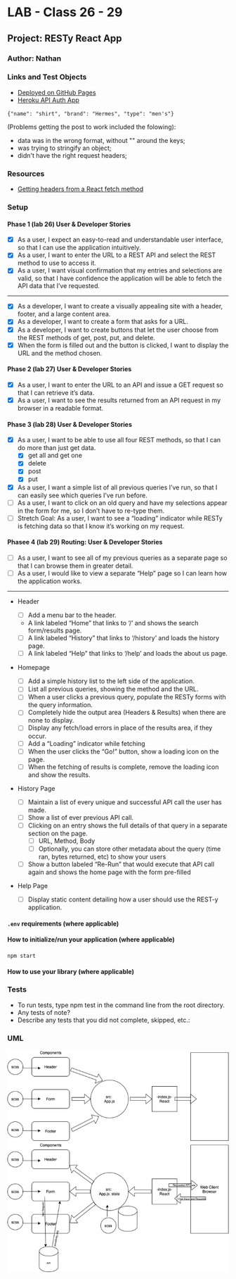 # LAB - Class 26 - 29

## Project: RESTy React App

### Author: Nathan

### Links and Test Objects

- [Deployed on GitHub Pages](https://401-advanced-javascript-nathanrcox.github.io/resty/)
- [Heroku API Auth App](https://nrc-api-server.herokuapp.com/clothes)

```
{"name": "shirt", "brand": "Hermes", "type": "men's"}
```

(Problems getting the post to work included the folowing):
  - data was in the wrong format, without "" around the keys;
  - was trying to stringify an object;
  - didn't have the right request headers;

### Resources

- [Getting headers from a React fetch method](https://medium.com/@stevemillerdotdev/getting-response-headers-with-the-javascript-fetch-api-799c83c6480e)

 <!-- - [ci/cd](http://xyz.com) (GitHub Actions) -->

### Setup

#### Phase 1 (lab 26) User & Developer Stories

- [x] As a user, I expect an easy-to-read and understandable user interface, so that I can use the application intuitively.
- [x] As a user, I want to enter the URL to a REST API and select the REST method to use to access it.
- [x] As a user, I want visual confirmation that my entries and selections are valid, so that I have confidence the application will be able to fetch the API data that I’ve requested.

---

- [x] As a developer, I want to create a visually appealing site with a header, footer, and a large content area.
- [x] As a developer, I want to create a form that asks for a URL.
- [x] As a developer, I want to create buttons that let the user choose from the REST methods of get, post, put, and delete.
- [x] When the form is filled out and the button is clicked, I want to display the URL and the method chosen.

#### Phase 2 (lab 27) User & Developer Stories

- [x] As a user, I want to enter the URL to an API and issue a GET request so that I can retrieve it’s data.
- [x] As a user, I want to see the results returned from an API request in my browser in a readable format.

#### Phase 3 (lab 28) User & Developer Stories

- [x] As a user, I want to be able to use all four REST methods, so that I can do more than just get data.
  - [x] get all and get one
  - [x] delete
  - [x] post
  - [x] put
- [x] As a user, I want a simple list of all previous queries I’ve run, so that I can easily see which queries I’ve run before.
- [ ] As a user, I want to click on an old query and have my selections appear in the form for me, so I don’t have to re-type them.
- [ ] Stretch Goal: As a user, I want to see a “loading” indicator while RESTy is fetching data so that I know it’s working on my request.

#### Phasee 4 (lab 29) Routing: User & Developer Stories

- [ ] As a user, I want to see all of my previous queries as a separate page so that I can browse them in greater detail.
- [ ] As a user, I would like to view a separate “Help” page so I can learn how the application works.

---

- Header

  - [ ] Add a menu bar to the header.
  - A link labeled “Home” that links to ‘/’ and shows the search form/results page.
  - [ ] A link labeled “History” that links to ‘/history’ and loads the history page.
  - [ ] A link labeled “Help” that links to ‘/help’ and loads the about us page.

- Homepage

  - [ ] Add a simple history list to the left side of the application.
  - [ ] List all previous queries, showing the method and the URL.
  - [ ] When a user clicks a previous query, populate the RESTy forms with the query information.
  - [ ] Completely hide the output area (Headers & Results) when there are none to display.
  - [ ] Display any fetch/load errors in place of the results area, if they occur.
  - [ ] Add a “Loading” indicator while fetching
  - [ ] When the user clicks the “Go!” button, show a loading icon on the page.
  - [ ] When the fetching of results is complete, remove the loading icon and show the results.

- History Page

  - [ ] Maintain a list of every unique and successful API call the user has made.
  - [ ] Show a list of ever previous API call.
  - [ ] Clicking on an entry shows the full details of that query in a separate section on the page.
    - [ ] URL, Method, Body
    - [ ] Optionally, you can store other metadata about the query (time ran, bytes returned, etc) to show your users
  - [ ] Show a button labeled “Re-Run” that would execute that API call again and shows the home page with the form pre-filled

- Help Page

  - [ ] Display static content detailing how a user should use the REST-y application.

#### `.env` requirements (where applicable)

<!-- i.e.

- `PORT` - Port Number
- `MONGODB_URI` - URL to the running mongo instance/db -->

#### How to initialize/run your application (where applicable)

`npm start`

#### How to use your library (where applicable)

### Tests

- To run tests, type npm test in the command line from the root directory.
- Any tests of note?
- Describe any tests that you did not complete, skipped, etc.:

### UML

![UML](./assets/lab26-UML.png)
![UML Lab 27](./assets/lab27-UML.png)
